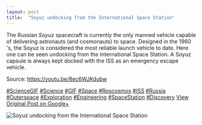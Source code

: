 ```yaml
---
layout: post
title:  "Soyuz undocking from the International Space Station"
---
```


The Russian _Soyuz_ spacecraft is currently the only manned vehicle capable of delivering astronauts (and cosmonauts) to space. Designed in the 1960 's, the Soyuz is considered the most reliable launch vehicle to date. Here one can be seen undocking from the International Space Station. A Soyuz capsule is always kept docked with the ISS as an emergency escape vehicle.   
  
Source: <https://youtu.be/8ec6WJKdubw>  
  
[#ScienceGIF](https://plus.google.com/s/%23ScienceGIF/posts) [#Science](https://plus.google.com/s/%23Science/posts) [#GIF](https://plus.google.com/s/%23GIF/posts) [#Space](https://plus.google.com/s/%23Space/posts) [#Roscosmos](https://plus.google.com/s/%23Roscosmos/posts) [#ISS](https://plus.google.com/s/%23ISS/posts) [#Russia](https://plus.google.com/s/%23Russia/posts) [#Outerspace](https://plus.google.com/s/%23Outerspace/posts) [#Exploration](https://plus.google.com/s/%23Exploration/posts) [#Engineering](https://plus.google.com/s/%23Engineering/posts) [#SpaceStation](https://plus.google.com/s/%23SpaceStation/posts) [#Discovery](https://plus.google.com/s/%23Discovery/posts)
[View Original Post on Google+](https://plus.google.com/+ColinSullender/posts/9nTbERXyrdf)

![Soyuz undocking from the International Space Station](/assets/img/2015-08-27-Soyuz-undocking-from-the-International-Space-Station.gif)

